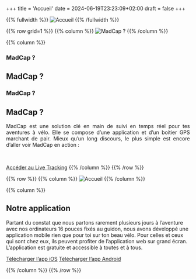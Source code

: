 +++
title = 'Accueil'
date = 2024-06-19T23:23:09+02:00
draft = false
+++


<!-- Image Accueil -->

{{% fullwidth %}}
![Accueil](/accueil/im-acc-000.png)
{{% /fullwidth %}}





<!-- ligne MadCap ? -->

{{% row grid=1  %}}
{{% column %}}
![MadCap ?](/accueil/im-acc-001.png)
{{% /column %}}

{{% column %}}
### <div style="text-align: left"> **MadCap ?** </div>
## <div style="text-align: left"> **MadCap ?** </div>
### <div style="text-align: left"> MadCap ? </div>
## <div style="text-align: left"> MadCap ? </div>

<div style="text-align: justify"> MadCap est une solution clé en main de suivi en temps réel pour tes aventures à vélo. Elle se compose d’une application et d’un boitier GPS marchant de pair.
Mieux qu’un long discours, le plus simple est encore d’aller voir MadCap en action : </div>

&nbsp;

[Accéder au Live Tracking](https://app.madcap.cc)
{{% /column %}}
{{% /row %}}





<!-- ligne Notre application -->

{{% row  %}}
{{% column %}}
![Accueil](/accueil/im-acc-002.JPG)
{{% /column %}}

{{% column %}}
## Notre application

Partant du constat que nous partons rarement plusieurs jours à l’aventure avec nos ordinateurs 16 pouces fixés au guidon, nous avons développé une application mobile rien que pour toi sur ton beau vélo. Pour celles et ceux qui sont chez eux, ils peuvent profiter de l’application web sur grand écran.
L’application est gratuite et accessible à toutes et à tous.

[Télécharger l’app iOS](https://app.madcap.cc)
[Télécharger l’app Android](https://app.madcap.cc)


{{% /column %}}
{{% /row %}}
